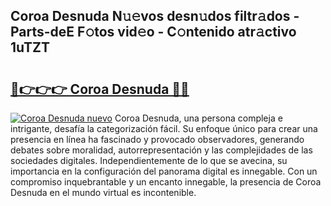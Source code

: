 ## Coroa Desnuda N𝚞𝚎vos desn𝚞dos filtr𝚊dos - Parts-deE F𝚘tos vid𝚎o - C𝚘ntenido atr𝚊ctivo 1uTZT

# <h2><a href="http://mb1frdz.tromn.icu/?c=Coroa+Desnuda">🔗👉👉👉 Coroa Desnuda 🔗🔗</a></h2>

[![Coroa Desnuda nuevo](https://i.imgur.com/pEAQMta.gif)](http://mb1frdz.tromn.icu/?c=Coroa+Desnuda)
Coroa Desnuda, una persona compleja e intrigante, desafía la categorización fácil. Su enfoque único para crear una presencia en línea ha fascinado y provocado observadores, generando debates sobre moralidad, autorrepresentación y las complejidades de las sociedades digitales. Independientemente de lo que se avecina, su importancia en la configuración del panorama digital es innegable. Con un compromiso inquebrantable y un encanto innegable, la presencia de Coroa Desnuda en el mundo virtual es incontenible.

